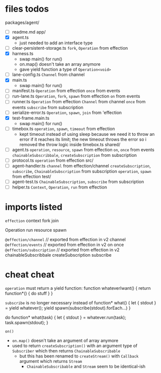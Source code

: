 # files todos
packages/agent/
  - [ ] readme.md
  app/
  - [x] agent.ts
    - just needed to add an interface type
  - [ ] clear-persistent-storage.ts
    `fork`, `Operation` from effection
  - [x] harness.ts
    - swap main() for run()
    - on.map() doesn't take an array anymore
    - gave yield function a type of `Operation<void>`
  - [ ] lane-config.ts
    `Channel` from channel
  - [x] main.ts
    - swap main() for run()
  - [ ] manifest.ts
    `Operation` from effection
    `once` from events
  - [ ] run-lane.ts
    `Operation`, `fork`, `spawn` from effection
    `on` from events
  - [ ] runner.ts
    `Operation` from effection
    `Channel` from channel
    `once` from events
    `subscribe` from subscription
  - [ ] serialize-error.ts
    `Operation`, `spawn`, `join` from 'effection
  - [x] test-frame.main.ts
    - swap main() for run()
  - [ ] timebox.ts
    `operation`, `spawn`, `timeout` from effection
    - kept timeout instead of using sleep because we need it to throw an error if it reaches its limit; the new timeout throws the error so i removed the throw logic inside timebox.ts
  shared/
  - [ ] agent.ts
      `operation`, `resource`, `spawn` from effection
      `on`, `once` from events
      `chainableSubscribbale`, `createSubscription` from subscription
  - [ ] protocol.ts
      `operation` from effection
  src/
  - [ ] agent-handler.ts
      `channel` from effection/channel
      `createSubscription`, `subscribe`, `ChainableSubscription` from subscription
      `operation`, `spawn` from effection
  test/
  - [ ] agent-test.ts
      `ChainableSubscription`, `subscribe` from subscription
  - [ ] helper.ts
      `Context`, `Operation`, `run` from effection

# imports listed
`effection`
  context
  fork
  join
  <!-- main -->
  Operation
  run
  resource
  spawn
  <!-- timeout -->
`@effection/channel` // exported from effection in v2
  channel
`@effection/events` // exported from effection in v2
  on
  once
`@effection/subscription` // exported from effection in v2
  chainableSubscribbale
  createSubscription
  subscribe

# cheat cheat
`operation` must return a yield function:
  function whateverIwant() {
    return function*() {
      do stuff
    }
  }

`subscribe` is no longer necessary
  instead of
    function* what() {
      let { stdout } = yield whatever();
      yield spawn(subscribe(stdout).forEach...)
    }

  do
    function* what(task) {
      let { stdout } = whatever.run(task);
      task.spawn(stdout);
    }

`on()`
  - `on.map()` doesn't take an argument of array anymore
  - used to return `createSubscription()` with an argument type of `Subscriber` which then returns `ChainableSubscribable`
    - but this has been renamed to `createStream()` with `Callback` argument which returns `Stream`
      - `ChainableSubscribable` and `Stream` seem to be identical-ish
